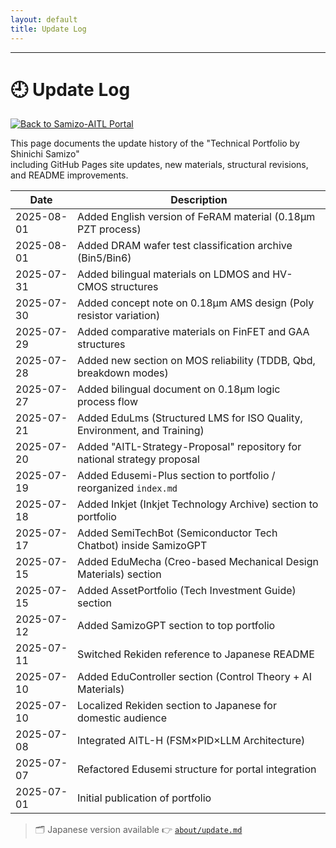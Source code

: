 ```yaml
---
layout: default 
title: Update Log
---
```


---

# 🕘 Update Log
[![Back to Samizo-AITL Portal](https://img.shields.io/badge/Back%20to%20Samizo--AITL%20Portal-brightgreen)](https://samizo-aitl.github.io/en/) 

This page documents the update history of the "Technical Portfolio by Shinichi Samizo"  
including GitHub Pages site updates, new materials, structural revisions, and README improvements.

| Date       | Description                                                                 |
|------------|-----------------------------------------------------------------------------|
| 2025-08-01 | Added English version of FeRAM material (0.18μm PZT process)               |
| 2025-08-01 | Added DRAM wafer test classification archive (Bin5/Bin6)                   |
| 2025-07-31 | Added bilingual materials on LDMOS and HV-CMOS structures                  |
| 2025-07-30 | Added concept note on 0.18μm AMS design (Poly resistor variation)          |
| 2025-07-29 | Added comparative materials on FinFET and GAA structures                   |
| 2025-07-28 | Added new section on MOS reliability (TDDB, Qbd, breakdown modes)          |
| 2025-07-27 | Added bilingual document on 0.18μm logic process flow                    
| 2025-07-21 | Added EduLms (Structured LMS for ISO Quality, Environment, and Training)   |
| 2025-07-20 | Added "AITL-Strategy-Proposal" repository for national strategy proposal    |
| 2025-07-19 | Added Edusemi-Plus section to portfolio / reorganized `index.md`            |
| 2025-07-18 | Added Inkjet (Inkjet Technology Archive) section to portfolio               |
| 2025-07-17 | Added SemiTechBot (Semiconductor Tech Chatbot) inside SamizoGPT             |
| 2025-07-15 | Added EduMecha (Creo-based Mechanical Design Materials) section             |
| 2025-07-15 | Added AssetPortfolio (Tech Investment Guide) section                        |
| 2025-07-12 | Added SamizoGPT section to top portfolio                                    |
| 2025-07-11 | Switched Rekiden reference to Japanese README                               |
| 2025-07-10 | Added EduController section (Control Theory + AI Materials)                 |
| 2025-07-10 | Localized Rekiden section to Japanese for domestic audience                 |
| 2025-07-08 | Integrated AITL-H (FSM×PID×LLM Architecture)                                |
| 2025-07-07 | Refactored Edusemi structure for portal integration                         |
| 2025-07-01 | Initial publication of portfolio                                             |

> 🗂️ Japanese version available 👉 [`about/update.md`](./update.md)

